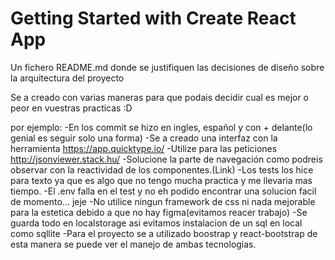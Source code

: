 # Getting Started with Create React App

Un fichero README.md donde se justifiquen las decisiones de diseño sobre la 
arquitectura del proyecto

Se a creado con varias maneras para que podais decidir cual es mejor o peor en vuestras practicas :D 

por ejemplo:
-En los commit se hizo en ingles, español y con + delante(lo genial es seguir solo una forma)
-Se a creado una interfaz con la herramienta https://app.quicktype.io/
-Utilize para las peticiones http://jsonviewer.stack.hu/
-Solucione la parte de navegación como podreis observar con la reactividad de los componentes.(Link)
-Los tests los hice para texto ya que es algo que no tengo mucha practica y me llevaria mas tiempo.
-El .env falla en el test y no eh podido encontrar una solucion facil de momento... jeje
-No utilice ningun framework de css ni nada mejorable para la estetica debido a que no hay figma(evitamos reacer trabajo)
-Se guarda todo en localstorage asi evitamos instalacion de un sql en local como sqllite
-Para el proyecto se a utilizado boostrap y react-bootstrap de esta manera se puede ver el manejo de ambas tecnologias.

